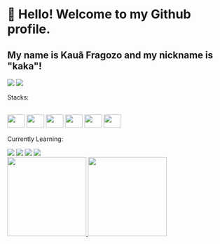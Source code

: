 # 👋 Hello! Welcome to my Github profile.
## My name is Kauã Fragozo and my nickname is "kaka"!

<div>
<a href="https://instagram.com/kauafragoozo" target="_blank"><img loading="lazy" src="https://img.shields.io/badge/-Instagram-%23E4405F?style=for-the-badge&logo=instagram&logoColor=white" target="_blank"></a>
<a href="https://www.linkedin.com/in/kauã-fragozo-8a3a15260/" target="_blank"><img loading="lazy" src="https://img.shields.io/badge/-LinkedIn-%230077B5?style=for-the-badge&logo=linkedin&logoColor=white" target="_blank"></a>   
</div>

Stacks:
<div>
   <div style= "display: inline_block"><br>
   <img height="30" width="40" src="https://cdn.jsdelivr.net/gh/devicons/devicon/icons/csharp/csharp-original.svg" /> 
   <img height="30" width="40" src="https://cdn.jsdelivr.net/gh/devicons/devicon/icons/dotnetcore/dotnetcore-original.svg" />
   <img height="30" width="40" src="https://cdn.jsdelivr.net/gh/devicons/devicon/icons/git/git-original.svg" />
   <img height="30" width="40" src="https://cdn.jsdelivr.net/gh/devicons/devicon/icons/azure/azure-original.svg" />
   <img height="30" width="40" src="https://cdn.jsdelivr.net/gh/devicons/devicon/icons/microsoftsqlserver/microsoftsqlserver-plain-wordmark.svg" />   
   <img height="30" width="40" src="https://cdn.jsdelivr.net/gh/devicons/devicon/icons/trello/trello-plain.svg" />
</div>

Currently Learning:
<div>
    <img src="https://cdn.jsdelivr.net/gh/devicons/devicon/icons/java/java-original-wordmark.svg" />
    <img src="https://cdn.jsdelivr.net/gh/devicons/devicon/icons/mysql/mysql-original.svg" />
    <img src="https://cdn.jsdelivr.net/gh/devicons/devicon/icons/mongodb/mongodb-original-wordmark.svg" />
    <img src="https://cdn.jsdelivr.net/gh/devicons/devicon/icons/spring/spring-original-wordmark.svg" />
</div>

    
<div>
<a href="https://github.com/kauafragozo">
<img loading="lazy" height="180em" src="https://github-readme-stats.vercel.app/api/top-langs/?username=kauafragozo&layout=compact&langs_count=7&theme=dracula&rank_icon=github"/>
<img loading="lazy" height="180em" src="https://github-readme-stats.vercel.app/api?username=kauafragozo&show_icons=true&theme=dracula&include_all_commits=true&count_private=true"/>
</div>
